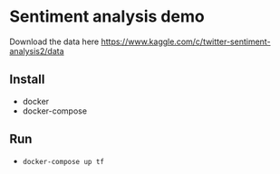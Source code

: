 # Sentiment analysis demo

Download the data here https://www.kaggle.com/c/twitter-sentiment-analysis2/data

## Install
* docker
* docker-compose

## Run
* `docker-compose up tf`
